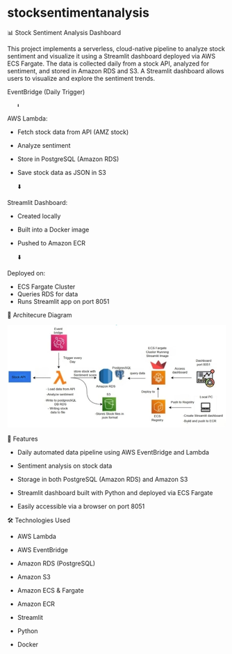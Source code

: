# stocksentimentanalysis
📊 Stock Sentiment Analysis Dashboard 

This project implements a serverless, cloud-native pipeline to analyze stock sentiment and visualize it using a Streamlit dashboard deployed via AWS ECS Fargate. The data is collected daily from a stock API, analyzed for sentiment, and stored in Amazon RDS and S3. A Streamlit dashboard allows users to visualize and explore the sentiment trends.

EventBridge (Daily Trigger)     
       
       ⬇️
       
AWS Lambda:
  - Fetch stock data from API (AMZ stock)
  - Analyze sentiment
  - Store in PostgreSQL (Amazon RDS)
  - Save stock data as JSON in S3

      ⬇️
    
Streamlit Dashboard:
  - Created locally
  - Built into a Docker image
  - Pushed to Amazon ECR

      ⬇️
    
Deployed on:
  - ECS Fargate Cluster
  - Queries RDS for data
  - Runs Streamlit app on port 8051





📁 Architecure Diagram

![stocksentimentanalysis](stockarch.jpeg)

 
🚀 Features

- Daily automated data pipeline using AWS EventBridge and Lambda

- Sentiment analysis on stock data

- Storage in both PostgreSQL (Amazon RDS) and Amazon S3

- Streamlit dashboard built with Python and deployed via ECS Fargate

- Easily accessible via a browser on port 8051



🛠️ Technologies Used

  - AWS Lambda

  - AWS EventBridge

  - Amazon RDS (PostgreSQL)

  - Amazon S3

  - Amazon ECS & Fargate

  - Amazon ECR

  - Streamlit

  - Python

  - Docker
    
